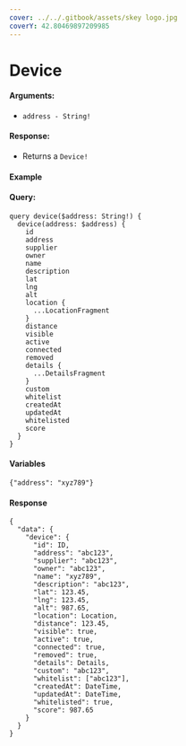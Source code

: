 ```yaml
---
cover: ../../.gitbook/assets/skey logo.jpg
coverY: 42.80469897209985
---
```


# Device

#### Arguments:

* `address - String!`

#### Response:

* Returns a `Device!`

#### Example

#### Query:

```
query device($address: String!) {
  device(address: $address) {
    id
    address
    supplier
    owner
    name
    description
    lat
    lng
    alt
    location {
      ...LocationFragment
    }
    distance
    visible
    active
    connected
    removed
    details {
      ...DetailsFragment
    }
    custom
    whitelist
    createdAt
    updatedAt
    whitelisted
    score
  }
}

```

#### Variables

`{"address": "xyz789"}`

#### Response

```
{
  "data": {
    "device": {
      "id": ID,
      "address": "abc123",
      "supplier": "abc123",
      "owner": "abc123",
      "name": "xyz789",
      "description": "abc123",
      "lat": 123.45,
      "lng": 123.45,
      "alt": 987.65,
      "location": Location,
      "distance": 123.45,
      "visible": true,
      "active": true,
      "connected": true,
      "removed": true,
      "details": Details,
      "custom": "abc123",
      "whitelist": ["abc123"],
      "createdAt": DateTime,
      "updatedAt": DateTime,
      "whitelisted": true,
      "score": 987.65
    }
  }
}
```
